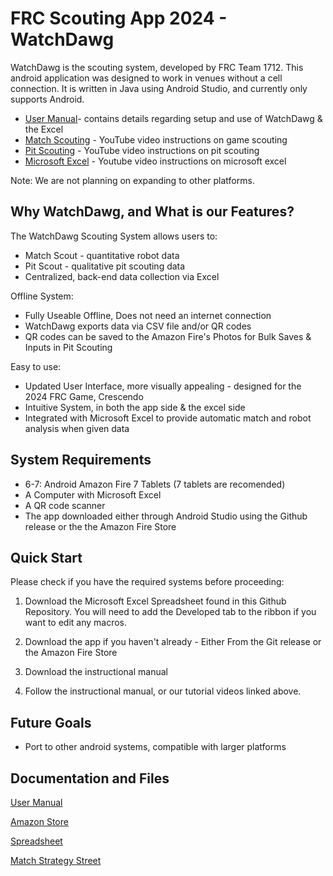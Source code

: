 # FRC Scouting App 2024 - WatchDawg

WatchDawg is the scouting system, developed by FRC Team 1712. This android application was designed to work in venues without a cell connection.
It is written in Java using Android Studio, and currently only supports Android.

* [User Manual](https://drive.google.com/file/d/12SfmIfrE4jO-iXsUcxjxSocopkPntey1/view?usp=sharing)- contains details regarding setup and use of WatchDawg & the Excel
* [Match Scouting](https://www.youtube.com/watch?v=22WRLwfsiaw) - YouTube video instructions on game scouting
* [Pit Scouting](https://www.youtube.com/watch?v=MEn6Ywp-T_4) - YouTube video instructions on pit scouting
* [Microsoft Excel](https://www.youtube.com/watch?v=07z0OlxK7lk) - Youtube video instructions on microsoft excel

Note: We are not planning on expanding to other platforms.

## Why WatchDawg, and What is our Features?

The WatchDawg Scouting System allows users to:
* Match Scout - quantitative robot data
* Pit Scout - qualitative pit scouting data
* Centralized, back-end data collection via Excel 

Offline System:
* Fully Useable Offline, Does not need an internet connection
* WatchDawg exports data via CSV file and/or QR codes
* QR codes can be saved to the Amazon Fire's Photos for Bulk Saves & Inputs in Pit Scouting

Easy to use:
* Updated User Interface, more visually appealing - designed for the 2024 FRC Game, Crescendo
* Intuitive System, in both the app side & the excel side 
* Integrated with Microsoft Excel to provide automatic match and robot analysis when given data

## System Requirements
* 6-7: Android Amazon Fire 7 Tablets (7 tablets are recomended)
* A Computer with Microsoft Excel
* A QR code scanner
* The app downloaded either through Android Studio using the Github release or the the Amazon Fire Store

## Quick Start 
Please check if you have the required systems before proceeding:

1. Download the Microsoft Excel Spreadsheet found in this Github Repository. You will need to add the Developed tab to the ribbon if you want to edit any macros.

2. Download the app if you haven't already - Either From the Git release or the Amazon Fire Store

3. Download the instructional manual 

4. Follow the instructional manual, or our tutorial videos linked above.

## Future Goals
* Port to other android systems, compatible with larger platforms


## Documentation and Files

[User Manual](https://drive.google.com/file/d/12SfmIfrE4jO-iXsUcxjxSocopkPntey1/view?usp=sharing)

[Amazon Store](https://www.amazon.com/Dawgma-Robotics-WatchDawg/dp/B09VMZZ6FL/ref=sr_1_1?crid=1ZP960FP15OLD&dib=eyJ2IjoiMSJ9.FWtmlrZb8Pfb5iJGDl6BCA.bLqnhWX1Y6KV4uc8-tsAE0UCfR4dc8H-o6jIqZMJNhE&dib_tag=se&keywords=WatchDawg&qid=1708460598&s=mobile-apps&sprefix=watchdaw%2Cmobile-apps%2C118&sr=1-1) 

[Spreadsheet](https://github.com/Dawgma-1712/Watchdawg-2024/blob/master/WATCHDAWG_2024_Excel%20_UPDATED_.xlsm)

[Match Strategy Street](https://github.com/Dawgma-1712/Watchdawg-2024/blob/master/MatchStrategySheet2024.docx)
